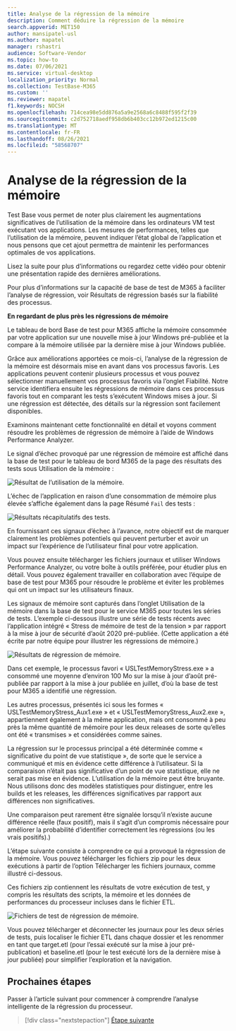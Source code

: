 ```yaml
---
title: Analyse de la régression de la mémoire
description: Comment déduire la régression de la mémoire
search.appverid: MET150
author: mansipatel-usl
ms.author: mapatel
manager: rshastri
audience: Software-Vendor
ms.topic: how-to
ms.date: 07/06/2021
ms.service: virtual-desktop
localization_priority: Normal
ms.collection: TestBase-M365
ms.custom: ''
ms.reviewer: mapatel
f1.keywords: NOCSH
ms.openlocfilehash: 714cea98e5dd876a5a9e2568a6c8488f595f2f39
ms.sourcegitcommit: c2d752718aedf958db6b403cc12b972ed1215c00
ms.translationtype: MT
ms.contentlocale: fr-FR
ms.lasthandoff: 08/26/2021
ms.locfileid: "58568707"
---
```

# <a name="memory-regression-analysis"></a>Analyse de la régression de la mémoire

Test Base vous permet de noter plus clairement les augmentations significatives de l’utilisation de la mémoire dans les ordinateurs VM test exécutant vos applications. Les mesures de performances, telles que l’utilisation de la mémoire, peuvent indiquer l’état global de l’application et nous pensons que cet ajout permettra de maintenir les performances optimales de vos applications.

Lisez la suite pour plus d’informations ou regardez cette vidéo pour obtenir une présentation rapide des dernières améliorations. 

Pour plus d’informations sur la capacité de base de test de M365 à faciliter l’analyse de régression, voir Résultats de régression basés sur la fiabilité des processus.

<b>En regardant de plus près les régressions de mémoire</b>

Le tableau de bord Base de test pour M365 affiche la mémoire consommée par votre application sur une nouvelle mise à jour Windows pré-publiée et la compare à la mémoire utilisée par la dernière mise à jour Windows publiée. 

Grâce aux améliorations apportées ce mois-ci, l’analyse de la régression de la mémoire est désormais mise en avant dans vos processus favoris. Les applications peuvent contenir plusieurs processus et vous pouvez sélectionner manuellement vos processus favoris via l’onglet Fiabilité. Notre service identifiera ensuite les régressions de mémoire dans ces processus favoris tout en comparant les tests s’exécutent Windows mises à jour. Si une régression est détectée, des détails sur la régression sont facilement disponibles.

Examinons maintenant cette fonctionnalité en détail et voyons comment résoudre les problèmes de régression de mémoire à l’aide de Windows Performance Analyzer.

Le signal d’échec provoqué par une régression de mémoire est affiché dans la base de test pour le tableau de bord M365 de la page des résultats des tests sous Utilisation de la mémoire :

![Résultat de l’utilisation de la mémoire.](Media/01_memory-utilization-results.png)


L’échec de l’application en raison d’une consommation de mémoire plus élevée s’affiche également dans la page Résumé ```Fail``` des tests :

![Résultats récapitulatifs des tests.](Media/02_test-summary.png)

En fournissant ces signaux d’échec à l’avance, notre objectif est de marquer clairement les problèmes potentiels qui peuvent perturber et avoir un impact sur l’expérience de l’utilisateur final pour votre application. 

Vous pouvez ensuite télécharger les fichiers journaux et utiliser Windows Performance Analyzer, ou votre boîte à outils préférée, pour étudier plus en détail. Vous pouvez également travailler en collaboration avec l’équipe de base de test pour M365 pour résoudre le problème et éviter les problèmes qui ont un impact sur les utilisateurs finaux.

Les signaux de mémoire sont capturés dans l’onglet Utilisation de la mémoire dans la base de test pour le service M365 pour toutes les séries de tests. L’exemple ci-dessous illustre une série de tests récents avec l’application intégré « Stress de mémoire de test de la tension » par rapport à la mise à jour de sécurité d’août 2020 pré-publiée. (Cette application a été écrite par notre équipe pour illustrer les régressions de mémoire.)

![Résultats de régression de mémoire.](Media/03_memory-regression%20comparison.png)

Dans cet exemple, le processus favori « USLTestMemoryStress.exe » a consommé une moyenne d’environ 100 Mo sur la mise à jour d’août pré-publiée par rapport à la mise à jour publiée en juillet, d’où la base de test pour M365 a identifié une régression. 

Les autres processus, présentés ici sous les formes « USLTestMemoryStress_Aux1.exe » et « USLTestMemoryStress_Aux2.exe », appartiennent également à la même application, mais ont consommé à peu près la même quantité de mémoire pour les deux releases de sorte qu’elles ont été « transmises » et considérées comme saines.

La régression sur le processus principal a été déterminée comme « significative du point de vue statistique », de sorte que le service a communiqué et mis en évidence cette différence à l’utilisateur. Si la comparaison n’était pas significative d’un point de vue statistique, elle ne serait pas mise en évidence. L’utilisation de la mémoire peut être bruyante. Nous utilisons donc des modèles statistiques pour distinguer, entre les builds et les releases, les différences significatives par rapport aux différences non significatives. 

Une comparaison peut rarement être signalée lorsqu’il n’existe aucune différence réelle (faux positif), mais il s’agit d’un compromis nécessaire pour améliorer la probabilité d’identifier correctement les régressions (ou les vrais positifs).)

L’étape suivante consiste à comprendre ce qui a provoqué la régression de la mémoire. Vous pouvez télécharger les fichiers zip pour les deux exécutions à partir de l’option Télécharger les fichiers journaux, comme illustré ci-dessous. 

Ces fichiers zip contiennent les résultats de votre exécution de test, y compris les résultats des scripts, la mémoire et les données de performances du processeur incluses dans le fichier ETL.

![Fichiers de test de régression de mémoire.](Media/04_memory-regression-test-files.png)

Vous pouvez télécharger et déconnecter les journaux pour les deux séries de tests, puis localiser le fichier ETL dans chaque dossier et les renommer en tant que target.etl (pour l’essai exécuté sur la mise à jour pré-publication) et baseline.etl (pour le test exécuté lors de la dernière mise à jour publiée) pour simplifier l’exploration et la navigation.
 
## <a name="next-steps"></a>Prochaines étapes

Passer à l’article suivant pour commencer à comprendre l’analyse intelligente de la régression du processeur.
> [!div class="nextstepaction"]
> [Étape suivante](cpu.md)

<!---
Add button for next page
-->
